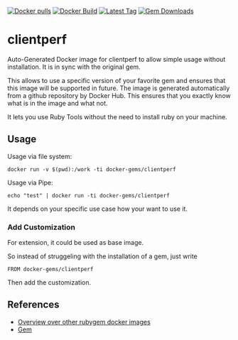 [![Docker pulls](https://img.shields.io/docker/pulls/rubygem/clientperf.svg)](https://hub.docker.com/r/rubygem/clientperf/)
[![Docker Build](https://img.shields.io/docker/automated/rubygem/clientperf.svg)](https://hub.docker.com/r/rubygem/clientperf/)
[![Latest Tag](https://img.shields.io/github/tag/docker-rubygem/clientperf.svg)](https://hub.docker.com/r/rubygem/clientperf/)
[![Gem Downloads](https://img.shields.io/gem/dt/clientperf.svg)](https://rubygems.org/gems/clientperf/)
# clientperf

Auto-Generated Docker image for clientperf to allow simple usage without installation.
It is in sync with the original gem.

This allows to use a specific version of your favorite gem and ensures that this image will be supported in future.
The image is generated automatically from a github repository by Docker Hub.
This ensures that you exactly know what is in the image and what not.

It lets you use Ruby Tools without the need to install ruby on your machine.

## Usage

Usage via file system:

`docker run -v $(pwd):/work -ti docker-gems/clientperf`

Usage via Pipe:

`echo "test" | docker run -ti docker-gems/clientperf`

It depends on your specific use case how your want to use it.

### Add Customization

For extension, it could be used as base image.

So instead of struggeling with the installation of a gem, just write

`FROM docker-gems/clientperf`

Then add the customization.

## References

 - [Overview over other rubygem docker images](https://github.com/thinkbot/docker-rubygem)
 - [Gem](https://rubygems.org/gems/clientperf/)
